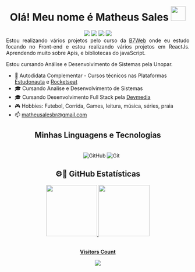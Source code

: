 <div align="center"><h1> Olá! Meu nome é Matheus Sales <img src="https://media.giphy.com/media/hvRJCLFzcasrR4ia7z/giphy.gif" width="40px"></h1></div>
<div align="center">
    <a href="https://www.linkedin.com/in/matheusales/" target="_blank"><img src="https://img.shields.io/badge/-LinkedIn-%230077B5?style=for-the-badge&logo=linkedin&logoColor=white" target="_blank"></a> 
    <a href="mailto:matheusalesbr@gmail.com" target="_blank"><img src="https://img.shields.io/badge/Gmail-D14836?style=for-the-badge&logo=gmail&logoColor=white"></a>
    <a href="https://api.whatsapp.com/send?phone=5583996228865" target="_blank"><img src="https://img.shields.io/badge/WhatsApp-25D366?style=for-the-badge&logo=whatsapp&logoColor=white"></a>
    <a href="https://www.instagram.com/matdesales/" target="_blank"><img src="https://img.shields.io/badge/-Instagram-%23E4405F?style=for-the-badge&logo=instagram&logoColor=white" target="_blank"></a> 
  </div>


<div align="justify">
    Estou realizando vários projetos pelo curso da <a href="https://b7web.com.br/" target="_blank">B7Web</a> onde eu estudo focando no Front-end e estou realizando vários projetos em ReactJs. Aprendendo muito sobre Apis, e bibliotecas do javaScript.
    
   Estou cursando Análise e Desenvolvimento de Sistemas pela Unopar.
   </div>
   
   - 🚀 Autodidata Complementar - Cursos técnicos nas Plataformas <a href="https://www.estudonauta.com/matricula/?gclid=CjwKCAiAk--dBhABEiwAchIwke1QX2UhCgk-imwiHXBuZ7wHczCJWQJe8V7vd9E5LUovlUM6EY9yfBoCF7oQAvD_BwE#tabela" target="_blank">Estudonauta</a> e <a href="https://www.rocketseat.com.br/" target="_blank">Rocketseat</a>
- 🎓 Cursando Analise e Desenvolvimento de Sistemas
- 🎓 Cursando Desenvolvimento Full Stack pela <a href="https://www.devmedia.com.br/" target="_blank">Devmedia</a>
- 🎮 Hobbies: Futebol, Corrida, Games, leitura, música, séries, praia
- 📫 matheusalesbr@gmail.com

<div align="center">

<h2 align="center"> Minhas Linguagens e Tecnologias </h2>
    <div  align="center" style="display:inline_block" ><br/>
    <img src="https://img.shields.io/badge/HTML5-E34F26?style=for-the-badge&logo=html5&logoColor=white" alt="">
    <img src="https://img.shields.io/badge/CSS3-1572B6?style=for-the-badge&logo=css3&logoColor=white" alt="">
    <img src="https://img.shields.io/badge/JavaScript-F7DF1E?style=for-the-badge&logo=javascript&logoColor=black" alt="">
    <img src="https://img.shields.io/badge/React-20232A?style=for-the-badge&logo=react&logoColor=61DAFB" alt="">
    <img src="https://img.shields.io/badge/PHP-777BB4?style=for-the-badge&logo=php&logoColor=white" alt="">
     <img alt="GitHub" src="https://img.shields.io/badge/github-%23121011.svg?style=for-the-badge&logo=github&logoColor=white">
    <img alt="Git" src="https://img.shields.io/badge/git-%23F05033.svg?style=for-the-badge&logo=git&logoColor=white">      
</div>
</div>

<div align="center">
    <h2>⚙️🔧 GitHub Estatísticas</h2>
    <a href="https://github.com/matheusales1">
  <img height="140em" src="https://github-readme-stats.vercel.app/api?username=matheusales1&show_icons=true&theme=highcontrast&include_all_commits=true&count_private=true"/>
  <img height="140em" src="https://github-readme-stats.vercel.app/api/top-langs/?username=matheusales1&layout=compact&langs_count=7&theme=highcontrast"/>
</div>

<div align="center">
<br><p align="centre"><b>Visitors Count</b></p>  
<p align="center"><img align="center" src="https://profile-counter.glitch.me/{matheusales1}/count.svg" /></p> 
<br>
</div>
   



